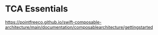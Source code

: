 # TCA Essentials
https://pointfreeco.github.io/swift-composable-architecture/main/documentation/composablearchitecture/gettingstarted
